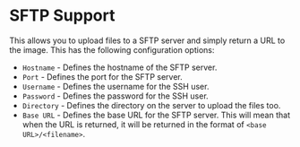# SFTP Support
This allows you to upload files to a SFTP server and simply return a URL to the image. This has the following configuration options:
- `Hostname` - Defines the hostname of the SFTP server.
- `Port` - Defines the port for the SFTP server.
- `Username` - Defines the username for the SSH user.
- `Password` - Defines the password for the SSH user.
- `Directory` - Defines the directory on the server to upload the files too.
- `Base URL` - Defines the base URL for the SFTP server. This will mean that when the URL is returned, it will be returned in the format of `<base URL>/<filename>`.
